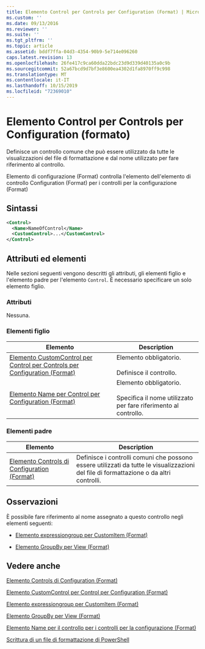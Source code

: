 ```yaml
---
title: Elemento Control per Controls per Configuration (Format) | Microsoft Docs
ms.custom: ''
ms.date: 09/13/2016
ms.reviewer: ''
ms.suite: ''
ms.tgt_pltfrm: ''
ms.topic: article
ms.assetid: bddf7ffa-04d3-4354-90b9-5e714e096260
caps.latest.revision: 13
ms.openlocfilehash: 26fe417c9ca60dda22bdc23d9d339d40135a0c9b
ms.sourcegitcommit: 52a67bcd9d7bf3e8600ea4302d1fa8970ff9c998
ms.translationtype: MT
ms.contentlocale: it-IT
ms.lasthandoff: 10/15/2019
ms.locfileid: "72369010"
---
```

# <a name="control-element-for-controls-for-configuration-format"></a>Elemento Control per Controls per Configuration (formato)

Definisce un controllo comune che può essere utilizzato da tutte le visualizzazioni del file di formattazione e dal nome utilizzato per fare riferimento al controllo.

Elemento di configurazione (Format) controlla l'elemento dell'elemento di controllo Configuration (Format) per i controlli per la configurazione (Format)

## <a name="syntax"></a>Sintassi

```xml
<Control>
  <Name>NameOfControl</Name>
  <CustomControl>...</CustomControl>
</Control>
```

## <a name="attributes-and-elements"></a>Attributi ed elementi

Nelle sezioni seguenti vengono descritti gli attributi, gli elementi figlio e l'elemento padre per l'elemento `Control`. È necessario specificare un solo elemento figlio.

### <a name="attributes"></a>Attributi

Nessuna.

### <a name="child-elements"></a>Elementi figlio

|Elemento|Description|
|-------------|-----------------|
|[Elemento CustomControl per Control per Controls per Configuration (Format)](./customcontrol-element-for-control-for-controls-for-configuration-format.md)|Elemento obbligatorio.<br /><br /> Definisce il controllo.|
|[Elemento Name per Control per Configuration (Format)](./name-element-for-control-for-controls-for-configuration-format.md)|Elemento obbligatorio.<br /><br /> Specifica il nome utilizzato per fare riferimento al controllo.|

### <a name="parent-elements"></a>Elementi padre

|Elemento|Description|
|-------------|-----------------|
|[Elemento Controls di Configuration (Format)](./controls-element-for-configuration-format.md)|Definisce i controlli comuni che possono essere utilizzati da tutte le visualizzazioni del file di formattazione o da altri controlli.|

## <a name="remarks"></a>Osservazioni

È possibile fare riferimento al nome assegnato a questo controllo negli elementi seguenti:

- [Elemento expressiongroup per CustomItem (Format)](./expressionbinding-element-for-customitem-for-controls-for-configuration-format.md)

- [Elemento GroupBy per View (Format)](./groupby-element-for-view-format.md)

## <a name="see-also"></a>Vedere anche

[Elemento Controls di Configuration (Format)](./controls-element-for-configuration-format.md)

[Elemento CustomControl per Control per Configuration (Format)](./customcontrol-element-for-control-for-controls-for-configuration-format.md)

[Elemento expressiongroup per CustomItem (Format)](./expressionbinding-element-for-customitem-for-controls-for-configuration-format.md)

[Elemento GroupBy per View (Format)](./groupby-element-for-view-format.md)

[Elemento Name per il controllo per i controlli per la configurazione (Format)](./name-element-for-control-for-controls-for-configuration-format.md)

[Scrittura di un file di formattazione di PowerShell](./writing-a-powershell-formatting-file.md)
